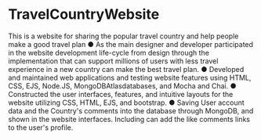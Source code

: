 # TravelCountryWebsite
This is a website for sharing the popular travel country and help people make a good travel plan
● As the main designer and developer participated in the website development life-cycle from design through the implementation that can support millions of users with less travel experience in a new country can make the best travel plan.
● Developed and maintained web applications and testing website features using HTML, CSS, EJS, Node.JS, MongoDBAtlasdatabases, and Mocha and Chai. 
● Constructed the user interfaces, features, and intuitive layouts for the website utilizing CSS, HTML, EJS, and bootstrap. 
● Saving User account data and the Country's comments into the database through MongoDB, and shown in the website interfaces. Including can add the like comments links to the user's profile.
